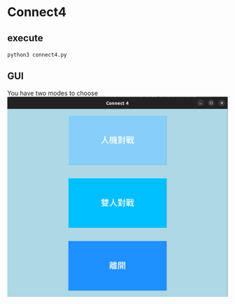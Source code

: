 # Connect4
## execute
 ```
 python3 connect4.py
 ```
## GUI
 
 You have two modes to choose
 ![image](https://github.com/EdwardLeeee/my-picture/blob/main/start.png)
 

 
